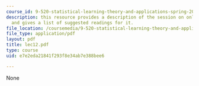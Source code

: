 ```yaml
---
course_id: 9-520-statistical-learning-theory-and-applications-spring-2006
description: this resource provides a description of the session on online learning
  and gives a list of suggested readings for it.
file_location: /coursemedia/9-520-statistical-learning-theory-and-applications-spring-2006/e7e2eda21841f293f8e34ab7e388bee6_lec12.pdf
file_type: application/pdf
layout: pdf
title: lec12.pdf
type: course
uid: e7e2eda21841f293f8e34ab7e388bee6

---
```

None